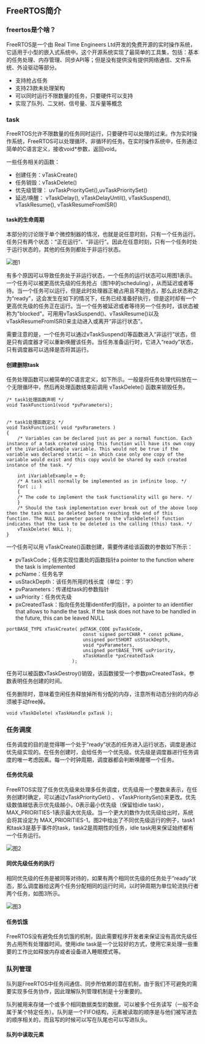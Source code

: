 ## FreeRTOS简介

### freertos是个啥？

FreeRTOS是一个由 Real Time Engineers Ltd开发的免费开源的实时操作系统，它适用于小型的嵌入式系统中。这个开源系统实现了最简单的工具集，包括：基本的任务处理、内存管理、同步API等；但是没有提供没有提供网络通信、文件系统、外设驱动等部分。

- 支持抢占任务
- 支持23款未处理架构
- 可以同时运行不限数量的任务，只要硬件可以支持
- 实现了队列、二叉树、信号量、互斥量等概念

### task

FreeRTOS允许不限数量的任务同时运行，只要硬件可以处理的过来。作为实时操作系统，FreeRTOS可以处理循环、非循环的任务。在实时操作系统中，任务通过简单的C语言定义，接收void*参数，返回void。

一些任务相关的函数：

- 创建任务：vTaskCreate()
- 任务销毁：vTaskDelete()
- 优先级管理： uvTaskPriorityGet(),uvTaskPrioritySet()
- 延迟/唤醒： vTaskDelay(), vTaskDelayUntil(), vTaskSuspend(), vTaskResume(), vTaskResumeFromISR()

#### task的生命周期

本部分的讨论限于单个微控制器的情况，也就是说任意时刻，只有一个任务运行。任务只有两个状态：“正在运行”、“非运行”。因此在任意时刻，只有一个任务时处于运行状态的，其他的任务则都处于非运行状态。

![图1](rtos_state_switch.jpg)

有多个原因可以导致任务处于非运行状态，一个任务的运行状态可以用图1表示。一个任务可以被更高优先级的任务抢占（图1中的scheduling），从而延迟或者等待。当一个任务可以运行，但是此时处理器正被占用且不能抢占，那么此状态称之为“ready”，这会发生在如下的情况下，任务已经准备好执行，但是这时却有一个更高优先级的任务正在运行。当一个任务被延迟或者等待另一个任务时，该状态被称为"blocked"。可用用vTaskSuspend()、vTaskResume()以及vTaskResumeFromISR()来主动进入或离开“非运行状态”。

需要注意的是，一个任务可以通过vTaskSuspend()等函数进入“非运行”状态，但是只有调度器才可以重新唤醒该任务。当任务准备运行时，它进入“ready”状态，只有调度器可以选择是否将其运行。

#### 创建删除task

任务处理函数可以被简单的C语言定义，如下所示。一般是将任务处理代码放在一个无限循环中，然后再处理函数结束前调用 vTaskDelete() 函数来销毁任务。

```
/* task1处理函数声明 */
void TaskFunction1(void *pvParameters);


/* task1处理函数定义 */
void TaskFunction1( void *pvParameters )
{
	/* Variables can be declared just as per a normal function. Each instance of a task created using this function will have its own copy of the iVariableExample variable. This would not be true if the variable was declared static – in which case only one copy of the variable would exist and this copy would be shared by each created instance of the task. */
	
	int iVariableExample = 0;
	/* A task will normally be implemented as in infinite loop. */
	for( ;; )
	{
	/* The code to implement the task functionality will go here. */
	}
	/* Should the task implementation ever break out of the above loop then the task must be deleted before reaching the end of this function. The NULL parameter passed to the vTaskDelete() function indicates that the task to be deleted is the calling (this) task. */
	vTaskDelete( NULL );
}

```

一个任务可以用 vTaskCreate()函数创建，需要传递给该函数的参数如下所示：

- pvTaskCode；任务实现位置处的函数指针a pointer to the function where the task is implemented
- pcName：任务名字
- usStackDepth：该任务所用的栈长度（单位：字）
- pvParameters：传递给task的参数指针
- uxPriority：任务优先级
- pxCreatedTask：指向任务处理identifer的指针。a pointer to an identifier that allows to handle the task. If the task does not have to be
handled in the future, this can be leaved NULL

```
portBASE_TYPE xTaskCreate( pdTASK_CODE pvTaskCode,
							const signed portCHAR * const pcName,
							unsigned portSHORT usStackDepth,
							void *pvParameters,
							unsigned portBASE_TYPE uxPriority,
							xTaskHandle *pxCreatedTask
						);
```

任务可以被函数xTaskDestroy()销毁，该函数接受一个参数pxCreatedTask，参数表明任务创建的时间。

任务删除时，意味着空闲任务释放掉所有分配的内存，注意所有动态分别的内存必须被手动free掉。

```
void vTaskDelete( xTaskHandle pxTask );
```

### 任务调度

任务调度的目的是觉得哪一个处于“ready”状态的任务进入运行状态，调度是通过优先级实现的。在任务创建时，会给任务一个优先级。优先级是调度器进行任务调度的唯一考虑因素。每一个时钟周期，调度器都会判断唤醒哪一个任务。

#### 任务优先级

FreeRTOS实现了任务优先级来处理多任务调度，优先级用一个整数来表示，在任务创建时确定，可以通过vTaskPriorityGet() 、 vTaskPrioritySet()来更改。优先级数值越低表示优先级越小，0表示最小优先级（保留给idle task），MAX_PRIORITIES-1表示最大优先级。当一个更大的数作为优先级给出时，系统会将其设定为 MAX_PRIORITIES-1。图2中给出了不同优先级运行的例子，task1和task3是基于事件的task，task2是周期性的任务，idle task用来保证始终都有一个任务运行。

![图2]()

#### 同优先级任务的执行

相同优先级的任务是被同等对待的，如果有两个相同优先级的任务处于“ready”状态，那么调度器给这两个任务分配相同的运行时间，以时钟周期为单位轮流执行者两个任务，如图3所示。

![图3]()

#### 任务饥饿

FreeRTOS没有避免任务饥饿的机制，因此需要程序开发者来保证没有高优先级任务占用所有处理器时间。使用idle task是一个比较好的方式，使用它来处理一些重要的工作比如释放内存或者设备进入睡眠模式等。


### 队列管理

队列是FreeRTOS中任务间通信、同步所依赖的潜在机制，由于我们不可避免的需要实现多任务协作，因此理解队列管理机制是十分重要的。

队列被用来存储一个或多个相同数据类型的数据，可以被多个任务读写（一般不会属于某个特定任务）。队列是一个FIFO结构，元素被读取的顺序是与他们被写进去的顺序相关的，而且写的时候可以写在队尾也可以写进队头。



#### 队列中读取元素





